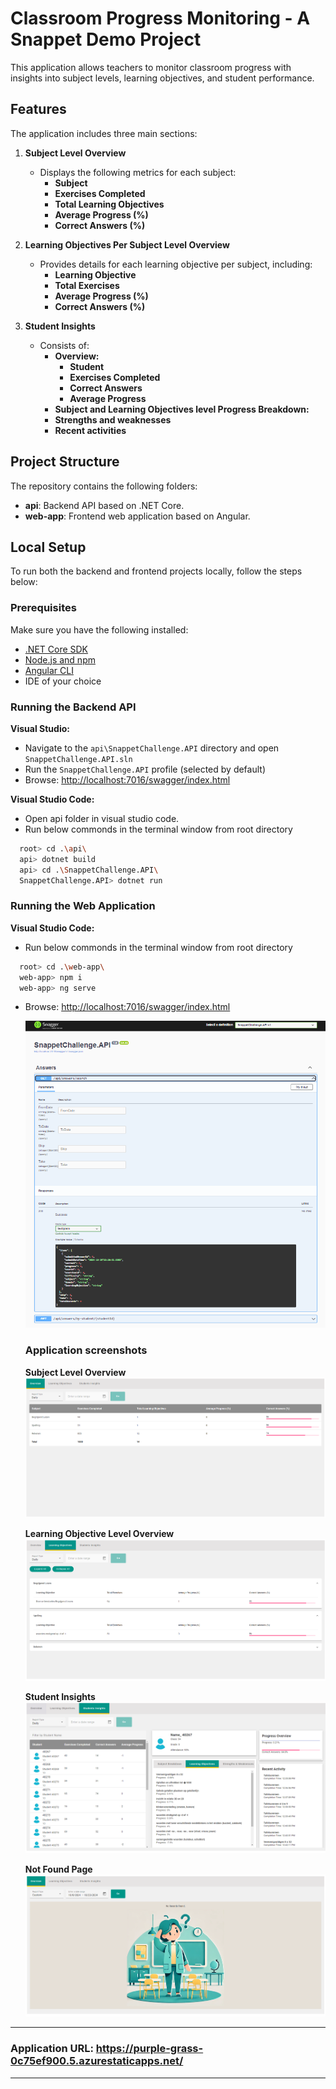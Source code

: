 # Classroom Progress Monitoring - A Snappet Demo Project

This application allows teachers to monitor classroom progress with insights into subject levels, learning objectives, and student performance.

## Features

The application includes three main sections:

1. **Subject Level Overview**
   - Displays the following metrics for each subject:
     - **Subject**
     - **Exercises Completed**
     - **Total Learning Objectives**
     - **Average Progress (%)**
     - **Correct Answers (%)**

2. **Learning Objectives Per Subject Level Overview**
   - Provides details for each learning objective per subject, including:
     - **Learning Objective**
     - **Total Exercises**
     - **Average Progress (%)**
     - **Correct Answers (%)**

3. **Student Insights**
   - Consists of:
     - **Overview:**
       - **Student**
       - **Exercises Completed**
       - **Correct Answers**
       - **Average Progress**
     - **Subject and Learning Objectives level Progress Breakdown:**
     - **Strengths and weaknesses**
     - **Recent activities**

## Project Structure

The repository contains the following folders:

- **api**: Backend API based on .NET Core.
- **web-app**: Frontend web application based on Angular.

## Local Setup

To run both the backend and frontend projects locally, follow the steps below:

### Prerequisites

Make sure you have the following installed:

- [.NET Core SDK](https://dotnet.microsoft.com/download/dotnet-core)
- [Node.js and npm](https://nodejs.org/)
- [Angular CLI](https://angular.io/cli)
- IDE of your choice

### Running the Backend API
**Visual Studio:**
  - Navigate to the `api\SnappetChallenge.API` directory and open `SnappetChallenge.API.sln`
  - Run the `SnappetChallenge.API` profile (selected by default)
  - Browse: [http://localhost:7016/swagger/index.html](http://localhost:7016/swagger/index.html)

**Visual Studio Code:**
  - Open api folder in visual studio code.
  - Run below commonds in the terminal window from root directory
 ```bash
   root> cd .\api\
   api> dotnet build
   api> cd .\SnappetChallenge.API\
   SnappetChallenge.API> dotnet run
 ```
### Running the Web Application
**Visual Studio Code:**
  - Run below commonds in the terminal window from root directory
 ```bash
   root> cd .\web-app\
   web-app> npm i
   web-app> ng serve
 ```

- Browse: [http://localhost:7016/swagger/index.html](http://localhost:7016/swagger/index.html)

  ![Alt text for the image](/readme-assets/swagger.PNG?raw=true)

  ### Application screenshots
  **Subject Level Overview**
    ![SO](/readme-assets/so.PNG?raw=true)

   **Learning Objective Level Overview**
    ![LO](/readme-assets/lo.PNG?raw=true)

  **Student Insights**
    ![SI](/readme-assets/si.PNG?raw=true)

   **Not Found Page**
    ![Not found](/readme-assets/404.PNG?raw=true)

-----------------------------------------------------------------------------
### Application URL: https://purple-grass-0c75ef900.5.azurestaticapps.net/
-----------------------------------------------------------------------------


  


   


